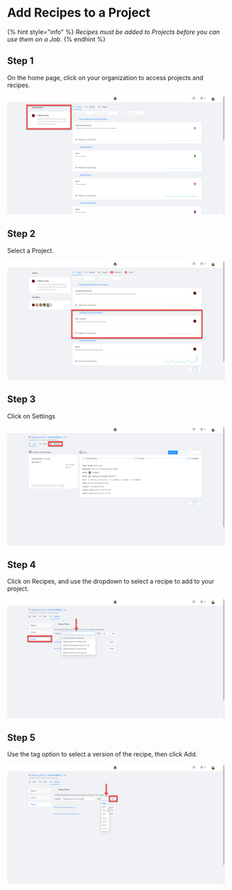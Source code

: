 # Add Recipes to a Project

{% hint style="info" %}
_Recipes must be added to Projects before you can use them on a Job._
{% endhint %}

## Step 1

On the home page, click on your organization to access projects and recipes.

![](../.gitbook/assets/image%20%2833%29.png)

## Step 2

Select a Project.

![](../.gitbook/assets/image%20%2837%29.png)

## Step 3

Click on Settings

![](../.gitbook/assets/image%20%2842%29.png)

## Step 4

Click on Recipes, and use the dropdown to select a recipe to add to your project. 

![](../.gitbook/assets/image%20%2831%29.png)

## Step 5

Use the tag option to select a version of the recipe, then click Add.

![](../.gitbook/assets/image%20%2832%29.png)

